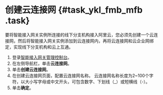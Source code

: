 # 创建云连接网 {#task_ykl_fmb_mfb .task}

要将智能接入网关实例所连接的线下分支机构接入阿里云，您必须先创建一个云连接网，然后将智能接入网关实例添加到云连接网内，再将云连接网和云企业网绑定，实现线下分支机构和云上互通。

1.  登录[智能接入网关管理控制台](https://smartag.console.aliyun.com/)。
2.  在左侧导航栏，单击**云连接网**。
3.  单击**创建云连接网**。
4.  在创建云连接网页面，配置云连接网名称。 云连接网名称长度为2~100个字符，以大小写字母或中文开头，可包含数字、下划线（\_）或短横线（-）。
5.  单击**确定**。


